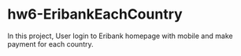 # hw6-EribankEachCountry

In this project,
User login to Eribank homepage with mobile and make payment for each country.
